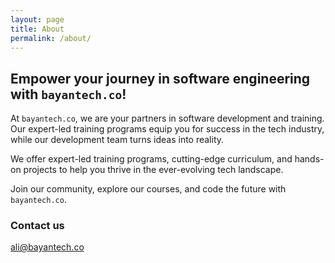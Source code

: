 ```yaml
---
layout: page
title: About
permalink: /about/
---
```


## Empower your journey in software engineering with `bayantech.co`! 

At `bayantech.co`, we are your partners in software development and training. Our expert-led training programs equip you for success in the tech industry, while our development team turns ideas into reality.

We offer expert-led training programs, cutting-edge curriculum, and hands-on projects to help you thrive in the ever-evolving tech landscape. 

Join our community, explore our courses, and code the future with `bayantech.co`.

### Contact us

[ali@bayantech.co](mailto:ali@bayantech.co)